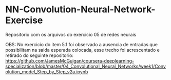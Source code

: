 # NN-Convolution-Neural-Network-Exercise
Repositorio com os arquivos do exercicio 05 de redes neurais

OBS: No exercicio do item 5.1 foi observado a ausencia de entradas que possibilitam na saida esperada colocada, esse trecho foi acrescentado e retirado do seguinte repositorio: https://github.com/JamesMcGuigan/coursera-deeplearning-specialization/blob/master/04_Convolutional_Neural_Networks/week1/Convolution_model_Step_by_Step_v2a.ipynb  

